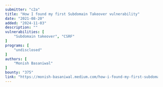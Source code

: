 ```yaml
---
submitter: "c2a"
title: "How I found my first Subdomain Takeover vulnerability"
date: "2021-08-20"
added: "2024-11-03"
description: ""
vulnerabilities: [
    "Subdomain takeover", "CSRF"
]
programs: [
    "undisclosed"
]
authors: [
    "Monish Basaniwal"
]
bounty: "375"
link: "https://monish-basaniwal.medium.com/how-i-found-my-first-subdomain-takeover-vulnerability-b7d5c17b61fd"
---
```




